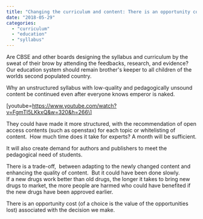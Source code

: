 ```yaml
---
title: "Changing the curriculum and content: There is an opportunity cost associated with the decision we make"
date: "2018-05-29"
categories: 
  - "curriculum"
  - "education"
  - "syllabus"
---
```


Are CBSE and other boards designing the syllabus and curriculum by the sweat of their brow by attending the feedbacks, research, and evidence? Our education system should remain brother's keeper to all children of the worlds second populated country.   
  
Why an unstructured syllabus with low-quality and pedagogically unsound content be continued even after everyone knows emperor is naked.  
  

\[youtube=https://www.youtube.com/watch?v=FgmTI5LKkxQ&w=320&h=266\]

  
They could have made it more structured, with the recommendation of open access contents (such as openstax) for each topic or whitelisting of content.  How much time does it take for experts? A month will be sufficient.  
  
It will also create demand for authors and publishers to meet the pedagogical need of students.  
  
There is a trade-off,  between adapting to the newly changed content and enhancing the quality of content.  But it could have been done slowly.  
If a new drugs work better than old drugs, the longer it takes to bring new drugs to market, the more people are harmed who could have benefited if the new drugs have been approved earlier.  
  
There is an opportunity cost (of a choice is the value of the opportunities lost) associated with the decision we make.
